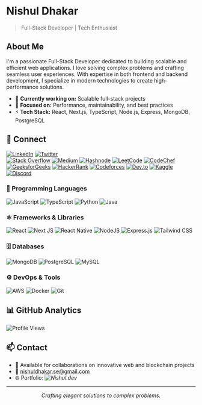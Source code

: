 # Nishul Dhakar
> Full-Stack Developer | Tech Enthusiast

## About Me
I'm a passionate Full-Stack Developer dedicated to building scalable and efficient web applications. I love solving complex problems and crafting seamless user experiences. With expertise in both frontend and backend development, I specialize in modern technologies to create high-performance solutions.

- 🔭 **Currently working on:** Scalable full-stack projects  
- 🎯 **Focused on:** Performance, maintainability, and best practices  
- ⚡ **Tech Stack:** React, Next.js, TypeScript, Node.js, Express, MongoDB, PostgreSQL  

## 🔗 Connect  
[![LinkedIn](https://img.shields.io/badge/LinkedIn-%230077B5.svg?logo=linkedin&logoColor=white)](https://linkedin.com/in/NishulDhakar) [![Twitter](https://img.shields.io/badge/Twitter-%231DA1F2.svg?logo=Twitter&logoColor=white)](https://twitter.com/NishulDhakar)  
[![Stack Overflow](https://img.shields.io/badge/Stack%20Overflow-%23F58025.svg?logo=stackoverflow&logoColor=white)](https://stackoverflow.com/users/27530377/nishul-dhakar) [![Medium](https://img.shields.io/badge/Medium-%23000000.svg?logo=medium&logoColor=white)](https://medium.com/@nishuldhakar) [![Hashnode](https://img.shields.io/badge/Hashnode-%232962FF.svg?logo=hashnode&logoColor=white)](https://hashnode.com/@Nishuldhakar) [![LeetCode](https://img.shields.io/badge/LeetCode-%23FFA116.svg?logo=leetcode&logoColor=black)](https://leetcode.com/u/Nishuldhakar/) [![CodeChef](https://img.shields.io/badge/CodeChef-%23007ACC.svg?logo=codechef&logoColor=white)](https://www.codechef.com/users/nishuldhakar) [![GeeksforGeeks](https://img.shields.io/badge/GeeksforGeeks-%2300C853.svg?logo=geeksforgeeks&logoColor=white)](https://www.geeksforgeeks.org/user/nishuldhakar/)
[![HackerRank](https://img.shields.io/badge/HackerRank-%232EC866.svg?logo=hackerrank&logoColor=white)](https://www.hackerrank.com/nishuldhakar) [![Codeforces](https://img.shields.io/badge/Codeforces-%231F8ACB.svg?logo=codeforces&logoColor=white)](https://codeforces.com/profile/nishuldhakar) [![Dev.to](https://img.shields.io/badge/Dev.to-%23000000.svg?logo=dev.to&logoColor=white)](https://dev.to/nishuldhakar) [![Kaggle](https://img.shields.io/badge/Kaggle-%23020F4B.svg?logo=kaggle&logoColor=white)](https://www.kaggle.com/nishuldhakar) [![Discord](https://img.shields.io/badge/Discord-%235865F2.svg?logo=discord&logoColor=white)](https://discord.com/users/1285059233439678465)  


### 🌟 Programming Languages
![JavaScript](https://img.shields.io/badge/javascript-%23323330.svg?style=for-the-badge&logo=javascript&logoColor=%23F7DF1E) ![TypeScript](https://img.shields.io/badge/typescript-%23007ACC.svg?style=for-the-badge&logo=typescript&logoColor=white) ![Python](https://img.shields.io/badge/python-%233776AB.svg?style=for-the-badge&logo=python&logoColor=white) ![Java](https://img.shields.io/badge/java-%23ED8B00.svg?style=for-the-badge&logo=java&logoColor=white)

### ⚛️ Frameworks & Libraries
![React](https://img.shields.io/badge/react-%2320232a.svg?style=for-the-badge&logo=react&logoColor=%2361DAFB) ![Next JS](https://img.shields.io/badge/Next-black?style=for-the-badge&logo=next.js&logoColor=white) ![React Native](https://img.shields.io/badge/react%20native-%2320232a.svg?style=for-the-badge&logo=react&logoColor=%2361DAFB) ![NodeJS](https://img.shields.io/badge/node.js-6DA55F?style=for-the-badge&logo=node.js&logoColor=white) ![Express.js](https://img.shields.io/badge/express.js-%23404d59.svg?style=for-the-badge&logo=express&logoColor=%2361DAFB) ![Tailwind CSS](https://img.shields.io/badge/TailwindCSS-%2338B2AC.svg?style=for-the-badge&logo=tailwind-css&logoColor=white)

### 🗄️ Databases
![MongoDB](https://img.shields.io/badge/MongoDB-%234ea94b.svg?style=for-the-badge&logo=mongodb&logoColor=white) ![PostgreSQL](https://img.shields.io/badge/postgresql-%23316192.svg?style=for-the-badge&logo=postgresql&logoColor=white) ![MySQL](https://img.shields.io/badge/mysql-%2300f.svg?style=for-the-badge&logo=mysql&logoColor=white)

### ⚙️ DevOps & Tools
![AWS](https://img.shields.io/badge/AWS-%23FF9900.svg?style=for-the-badge&logo=amazon-aws&logoColor=white) ![Docker](https://img.shields.io/badge/docker-%230db7ed.svg?style=for-the-badge&logo=docker&logoColor=white) ![Git](https://img.shields.io/badge/git-%23F05033.svg?style=for-the-badge&logo=git&logoColor=white)

## 📊 GitHub Analytics
![Profile Views](https://komarev.com/ghpvc/?username=NishulDhakar&color=brightgreen&style=flat-square)

## 📫 Contact
- 💼 Available for collaborations on innovative web and blockchain projects
- 📧 nishuldhakar.se@gmail.com
- 🌐 Portfolio: *![Nishul.dev](https://project-folio-chi.vercel.app/)*

---

<div align="center">
    <i>Crafting elegant solutions to complex problems.</i>
</div>
